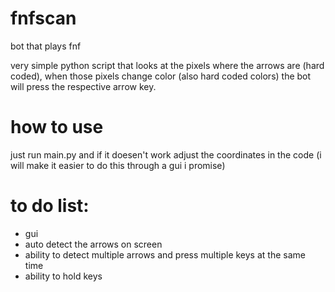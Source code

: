 # fnfscan
bot that plays fnf 

very simple python script that looks at the pixels where the arrows are (hard coded), when those pixels change color (also hard coded colors) the bot will press the respective arrow key.

# how to use
just run main.py and if it doesen't work adjust the coordinates in the code (i will make it easier to do this through a gui i promise)

# to do list:
- gui
- auto detect the arrows on screen
- ability to detect multiple arrows and press multiple keys at the same time
- ability to hold keys
